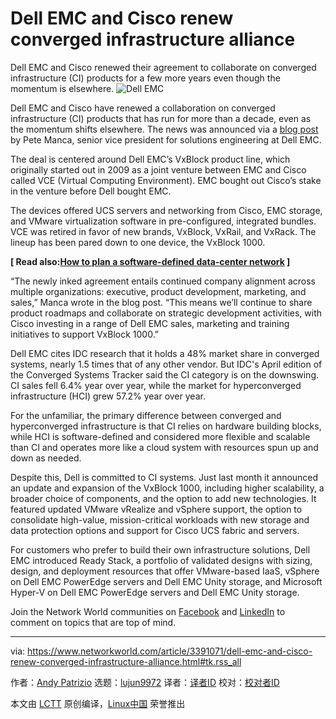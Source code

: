 [#]: collector: (lujun9972)
[#]: translator: ( )
[#]: reviewer: ( )
[#]: publisher: ( )
[#]: url: ( )
[#]: subject: (Dell EMC and Cisco renew converged infrastructure alliance)
[#]: via: (https://www.networkworld.com/article/3391071/dell-emc-and-cisco-renew-converged-infrastructure-alliance.html#tk.rss_all)
[#]: author: (Andy Patrizio https://www.networkworld.com/author/Andy-Patrizio/)

Dell EMC and Cisco renew converged infrastructure alliance
======
Dell EMC and Cisco renewed their agreement to collaborate on converged infrastructure (CI) products for a few more years even though the momentum is elsewhere.
![Dell EMC][1]

Dell EMC and Cisco have renewed a collaboration on converged infrastructure (CI) products that has run for more than a decade, even as the momentum shifts elsewhere. The news was announced via a [blog post][2] by Pete Manca, senior vice president for solutions engineering at Dell EMC.

The deal is centered around Dell EMC’s VxBlock product line, which originally started out in 2009 as a joint venture between EMC and Cisco called VCE (Virtual Computing Environment). EMC bought out Cisco’s stake in the venture before Dell bought EMC.

The devices offered UCS servers and networking from Cisco, EMC storage, and VMware virtualization software in pre-configured, integrated bundles. VCE was retired in favor of new brands, VxBlock, VxRail, and VxRack. The lineup has been pared down to one device, the VxBlock 1000.

**[ Read also:[How to plan a software-defined data-center network][3] ]**

“The newly inked agreement entails continued company alignment across multiple organizations: executive, product development, marketing, and sales,” Manca wrote in the blog post. “This means we’ll continue to share product roadmaps and collaborate on strategic development activities, with Cisco investing in a range of Dell EMC sales, marketing and training initiatives to support VxBlock 1000.”

Dell EMC cites IDC research that it holds a 48% market share in converged systems, nearly 1.5 times that of any other vendor. But IDC's April edition of the Converged Systems Tracker said the CI category is on the downswing. CI sales fell 6.4% year over year, while the market for hyperconverged infrastructure (HCI) grew 57.2% year over year.

For the unfamiliar, the primary difference between converged and hyperconverged infrastructure is that CI relies on hardware building blocks, while HCI is software-defined and considered more flexible and scalable than CI and operates more like a cloud system with resources spun up and down as needed.

Despite this, Dell is committed to CI systems. Just last month it announced an update and expansion of the VxBlock 1000, including higher scalability, a broader choice of components, and the option to add new technologies. It featured updated VMware vRealize and vSphere support, the option to consolidate high-value, mission-critical workloads with new storage and data protection options and support for Cisco UCS fabric and servers.

For customers who prefer to build their own infrastructure solutions, Dell EMC introduced Ready Stack, a portfolio of validated designs with sizing, design, and deployment resources that offer VMware-based IaaS, vSphere on Dell EMC PowerEdge servers and Dell EMC Unity storage, and Microsoft Hyper-V on Dell EMC PowerEdge servers and Dell EMC Unity storage.

Join the Network World communities on [Facebook][4] and [LinkedIn][5] to comment on topics that are top of mind.

--------------------------------------------------------------------------------

via: https://www.networkworld.com/article/3391071/dell-emc-and-cisco-renew-converged-infrastructure-alliance.html#tk.rss_all

作者：[Andy Patrizio][a]
选题：[lujun9972][b]
译者：[译者ID](https://github.com/译者ID)
校对：[校对者ID](https://github.com/校对者ID)

本文由 [LCTT](https://github.com/LCTT/TranslateProject) 原创编译，[Linux中国](https://linux.cn/) 荣誉推出

[a]: https://www.networkworld.com/author/Andy-Patrizio/
[b]: https://github.com/lujun9972
[1]: https://images.idgesg.net/images/article/2019/04/dell-emc-vxblock-1000-100794721-large.jpg
[2]: https://blog.dellemc.com/en-us/dell-technologies-cisco-reaffirm-joint-commitment-converged-infrastructure/
[3]: https://www.networkworld.com/article/3284352/data-center/how-to-plan-a-software-defined-data-center-network.html
[4]: https://www.facebook.com/NetworkWorld/
[5]: https://www.linkedin.com/company/network-world
